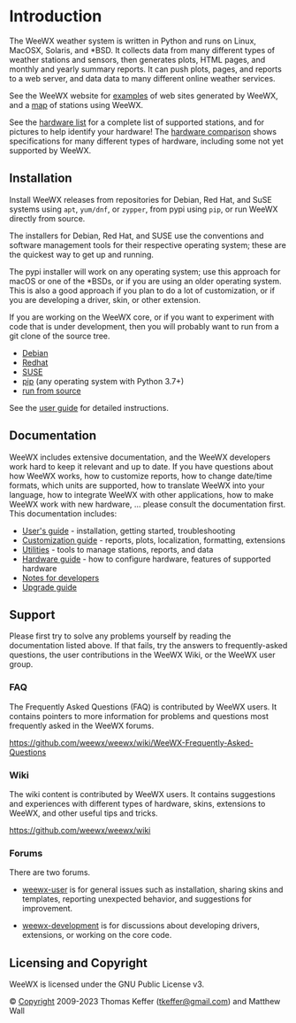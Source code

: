 # Introduction

The WeeWX weather system is written in Python and runs on Linux, MacOSX,
Solaris, and *BSD.  It collects data from many different types of weather
stations and sensors, then generates plots, HTML pages, and monthly and
yearly summary reports. It can push plots, pages, and reports to a web
server, and data data to many different online weather services.

See the WeeWX website for [examples](https://weewx.com/showcase.html) of web
sites generated by WeeWX, and a [map](https://weewx.com/stations.html) of
stations using WeeWX.

See the [hardware list](https://weewx.com/hardware.html) for a complete list
of supported stations, and for pictures to help identify your hardware!  The
[hardware comparison](https://weewx.com/hwcmp.html) shows specifications for
many different types of hardware, including some not yet supported by WeeWX.


## Installation

Install WeeWX releases from repositories for Debian, Red Hat, and SuSE systems
using `apt`, `yum/dnf`, or `zypper`, from pypi using `pip`, or run WeeWX
directly from source.

The installers for Debian, Red Hat, and SUSE use the conventions and software
management tools for their respective operating system; these are the quickest
way to get up and running.

The pypi installer will work on any operating system; use this approach for
macOS or one of the *BSDs, or if you are using an older operating system.
This is also a good approach if you plan to do a lot of customization, or if
you are developing a driver, skin, or other extension.

If you are working on the WeeWX core, or if you want to experiment with
code that is under development, then you will probably want to run from
a git clone of the source tree.

* [Debian](quickstarts/debian)
* [Redhat](quickstarts/redhat)
* [SUSE](quickstarts/suse)
* [pip](quickstarts/pip) (any operating system with Python 3.7+)
* [run from source](quickstarts/source)

See the [user guide](usersguide/installing-weewx) for detailed instructions.


## Documentation

WeeWX includes extensive documentation, and the WeeWX developers work hard to
keep it relevant and up to date.  If you have questions about how WeeWX works,
how to customize reports, how to change date/time formats, which units are
supported, how to translate WeeWX into your language, how to integrate WeeWX
with other applications, how to make WeeWX work with new hardware, ... please
consult the documentation first.  This documentation includes:

* [User's guide](usersguide) - installation, getting started, troubleshooting
* [Customization guide](custom) - reports, plots, localization, formatting, extensions
* [Utilities](utilities) - tools to manage stations, reports, and data
* [Hardware guide](hardware) - how to configure hardware, features of supported hardware
* [Notes for developers](devnotes)
* [Upgrade guide](upgrading)


## Support

Please first try to solve any problems yourself by reading the documentation
listed above.  If that fails, try the answers to frequently-asked questions,
the user contributions in the WeeWX Wiki, or the WeeWX user group.


### FAQ

The Frequently Asked Questions (FAQ) is contributed by WeeWX users.  It
contains pointers to more information for problems and questions most
frequently asked in the WeeWX forums.

https://github.com/weewx/weewx/wiki/WeeWX-Frequently-Asked-Questions


### Wiki

The wiki content is contributed by WeeWX users. It contains suggestions and
experiences with different types of hardware, skins, extensions to WeeWX,
and other useful tips and tricks.

https://github.com/weewx/weewx/wiki


### Forums

There are two forums. 

- [weewx-user](https://groups.google.com/group/weewx-user) is for general
  issues such as installation, sharing skins and templates, reporting
  unexpected behavior, and suggestions for improvement.

- [weewx-development](https://groups.google.com/group/weewx-development) is
  for discussions about developing drivers, extensions, or working on the core
  code.


## Licensing and Copyright

WeeWX is licensed under the GNU Public License v3.

© [Copyright](copyright) 2009-2023 Thomas Keffer (<tkeffer@gmail.com>)
and Matthew Wall
